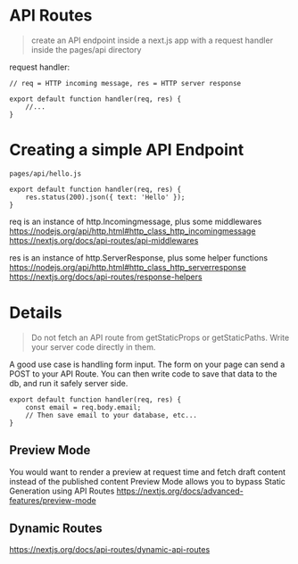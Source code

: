 
# API Routes

> create an API endpoint inside a next.js app with a request handler inside the pages/api directory

request handler:

	// req = HTTP incoming message, res = HTTP server response

	export default function handler(req, res) {
		//...
	}

# Creating a simple API Endpoint

	pages/api/hello.js

	export default function handler(req, res) {
		res.status(200).json({ text: 'Hello' });
	}

req is an instance of http.Incomingmessage, plus some middlewares
https://nodejs.org/api/http.html#http_class_http_incomingmessage
https://nextjs.org/docs/api-routes/api-middlewares

res is an instance of http.ServerResponse, plus some helper functions
https://nodejs.org/api/http.html#http_class_http_serverresponse
https://nextjs.org/docs/api-routes/response-helpers

# Details

> Do not fetch an API route from getStaticProps or getStaticPaths. Write your server code directly in them.

A good use case is handling form input. The form on your page can send a POST to your API Route. 
You can then write code to save that data to the db, and run it safely server side.

	export default function handler(req, res) {
		const email = req.body.email;
		// Then save email to your database, etc...
	}


## Preview Mode

You would want to render a preview at request time and fetch draft content instead of the published content 
Preview Mode allows you to bypass Static Generation using API Routes
https://nextjs.org/docs/advanced-features/preview-mode

## Dynamic Routes
https://nextjs.org/docs/api-routes/dynamic-api-routes